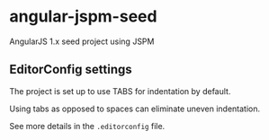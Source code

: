 # angular-jspm-seed

AngularJS 1.x seed project using JSPM

## EditorConfig settings

The project is set up to use TABS for indentation by default.

Using tabs as opposed to spaces can eliminate uneven indentation.

See more details in the `.editorconfig` file.
